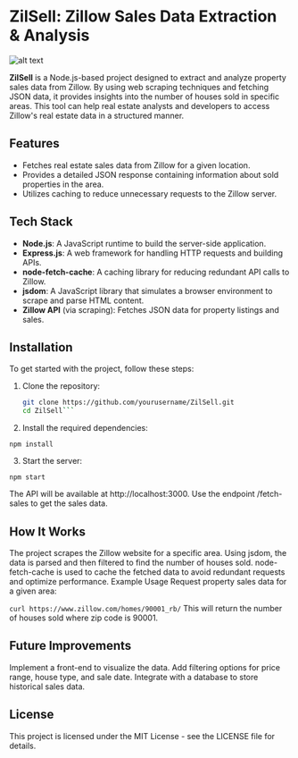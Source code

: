 # ZilSell: Zillow Sales Data Extraction & Analysis

![alt text](./docs/zillow-scraper-assignment-jumael99/docs/working_fine_zillow_scrapper.png)

**ZilSell** is a Node.js-based project designed to extract and analyze property sales data from Zillow. By using web scraping techniques and fetching JSON data, it provides insights into the number of houses sold in specific areas. This tool can help real estate analysts and developers to access Zillow's real estate data in a structured manner.

## Features

- Fetches real estate sales data from Zillow for a given location.
- Provides a detailed JSON response containing information about sold properties in the area.
- Utilizes caching to reduce unnecessary requests to the Zillow server.

## Tech Stack

- **Node.js**: A JavaScript runtime to build the server-side application.
- **Express.js**: A web framework for handling HTTP requests and building APIs.
- **node-fetch-cache**: A caching library for reducing redundant API calls to Zillow.
- **jsdom**: A JavaScript library that simulates a browser environment to scrape and parse HTML content.
- **Zillow API** (via scraping): Fetches JSON data for property listings and sales.

## Installation

To get started with the project, follow these steps:

1. Clone the repository:
   ````bash
   git clone https://github.com/yourusername/ZilSell.git
   cd ZilSell```
   ````
2. Install the required dependencies:

```
npm install
```

3. Start the server:

```
npm start
```

The API will be available at http://localhost:3000. Use the endpoint /fetch-sales to get the sales data.

## How It Works

The project scrapes the Zillow website for a specific area.
Using jsdom, the data is parsed and then filtered to find the number of houses sold.
node-fetch-cache is used to cache the fetched data to avoid redundant requests and optimize performance.
Example Usage
Request property sales data for a given area:

`curl https://www.zillow.com/homes/90001_rb/`
This will return the number of houses sold where zip code is 90001.

## Future Improvements

Implement a front-end to visualize the data.
Add filtering options for price range, house type, and sale date.
Integrate with a database to store historical sales data.

## License

This project is licensed under the MIT License - see the LICENSE file for details.
